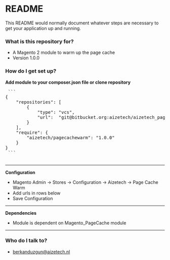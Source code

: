 # README #

This README would normally document whatever steps are necessary to get your application up and running.

### What is this repository for? ###

* A Magento 2 module to warm up the page cache
* Version 1.0.0

### How do I get set up? ###

**Add module to your composer.json file or clone repository**
 <pre>
 ```
{
    "repositories": [
        {
            "type": "vcs",
            "url":  "git@bitbucket.org:aizetech/aizetech_pagecachewarm.git"
        }
    ],
    "require": {
        "aizetech/pagecachewarm": "1.0.0"
    }
}
 ```
 </pre>
 ---
**Configuration**
* Magento Admin -> Stores -> Configuration -> Aizetech -> Page Cache Warm
* Add urls in rows below
* Save Configuration
 ---
**Dependencies**
* Module is dependent on Magento_PageCache module

 ---

### Who do I talk to? ###

* berkanduzgun@aizetech.nl
